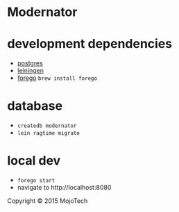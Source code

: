 # Modernator

# development dependencies

  * [postgres](http://postgresapp.com/)
  * [leiningen](http://leiningen.org/)
  * [forego](https://github.com/ddollar/forego) `brew install forego`

# database

  * `createdb modernator`
  * `lein ragtime migrate`

# local dev

  * `forego start`
  * navigate to http://localhost:8080

Copyright © 2015 MojoTech
